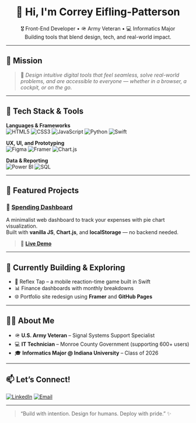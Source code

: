 <h1 align="center">👋 Hi, I'm Correy Eifling-Patterson</h1>

<p align="center">
  🎖 Front-End Developer • 🪖 Army Veteran • 💻 Informatics Major  
  <br>
  Building tools that blend design, tech, and real-world impact.
</p>

---

## 🎯 Mission

> 🎨 *Design intuitive digital tools that feel seamless, solve real-world problems, and are accessible to everyone — whether in a browser, a cockpit, or on the go.*

---

## 🚀 Tech Stack & Tools

**Languages & Frameworks**  
![HTML5](https://img.shields.io/badge/-HTML5-E34F26?style=for-the-badge&logo=html5&logoColor=white)
![CSS3](https://img.shields.io/badge/-CSS3-1572B6?style=for-the-badge&logo=css3&logoColor=white)
![JavaScript](https://img.shields.io/badge/-JavaScript-F7DF1E?style=for-the-badge&logo=javascript&logoColor=black)
![Python](https://img.shields.io/badge/-Python-3776AB?style=for-the-badge&logo=python&logoColor=white)
![Swift](https://img.shields.io/badge/-Swift-FA7343?style=for-the-badge&logo=swift&logoColor=white)

**UX, UI, and Prototyping**  
![Figma](https://img.shields.io/badge/-Figma-F24E1E?style=for-the-badge&logo=figma&logoColor=white)
![Framer](https://img.shields.io/badge/-Framer-0055FF?style=for-the-badge&logo=framer&logoColor=white)
![Chart.js](https://img.shields.io/badge/-Chart.js-FF6384?style=for-the-badge&logo=chartdotjs&logoColor=white)

**Data & Reporting**  
![Power BI](https://img.shields.io/badge/-Power_BI-F2C811?style=for-the-badge&logo=powerbi&logoColor=black)
![SQL](https://img.shields.io/badge/-SQL-4479A1?style=for-the-badge&logo=mysql&logoColor=white)

---

## 📌 Featured Projects

### 💸 [Spending Dashboard](https://github.com/ceifling98/spending-dashboard)
A minimalist web dashboard to track your expenses with pie chart visualization.  
Built with **vanilla JS**, **Chart.js**, and **localStorage** — no backend needed.

> 🔗 **[Live Demo](https://ceifling98.github.io/spending-dashboard/)**

---

## 🧠 Currently Building & Exploring

- 📱 Reflex Tap – a mobile reaction-time game built in Swift
- 📊 Finance dashboards with monthly breakdowns
- 🌐 Portfolio site redesign using **Framer** and **GitHub Pages**

---

## 🙋‍♂️ About Me

- 🪖 **U.S. Army Veteran** – Signal Systems Support Specialist  
- 💻 **IT Technician** – Monroe County Government (supporting 600+ users)  
- 🎓 **Informatics Major @ Indiana University** – Class of 2026

---

## 📫 Let’s Connect!

[![LinkedIn](https://img.shields.io/badge/LinkedIn-blue?style=for-the-badge&logo=linkedin&logoColor=white)](https://www.linkedin.com/in/eifling-patterson/)
[![Email](https://img.shields.io/badge/Email-grey?style=for-the-badge&logo=gmail&logoColor=white)](mailto:ceifling98@gmail.com)


---

> “Build with intention. Design for humans. Deploy with pride.” ✨


